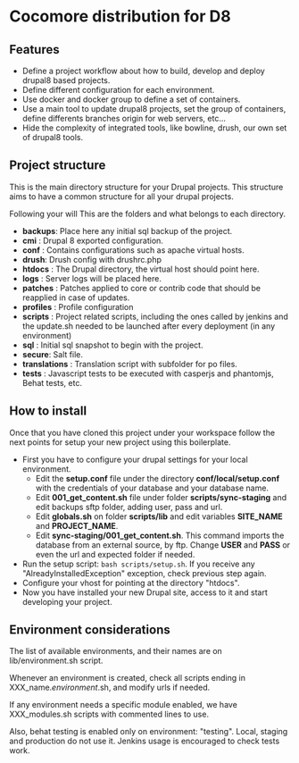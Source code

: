 Cocomore distribution for D8
============================

Features
--------

* Define a project workflow about how to build, develop and deploy drupal8 based projects.
* Define different configuration for each environment.
* Use docker and docker group to define a set of containers.
* Use a main tool to update drupal8 projects, set the group of containers, define differents branches origin for web servers, etc...
* Hide the complexity of integrated tools, like bowline, drush, our own set of drupal8 tools.

Project structure
-----------------
This is the main directory structure for your Drupal projects. This structure aims to have a common structure for all your drupal projects.

Following your will This are the folders and what belongs to each directory.

- **backups**: Place here any initial sql backup of the project.
- **cmi** : Drupal 8 exported configuration.
- **conf** : Contains configurations such as apache virtual hosts.
- **drush**: Drush config with drushrc.php
- **htdocs** : The Drupal directory, the virtual host should point here.
- **logs** : Server logs will be placed here.
- **patches** : Patches applied to core or contrib code that should be reapplied in case of updates.
- **profiles** : Profile configuration
- **scripts** : Project related scripts, including the ones called by jenkins and the update.sh needed to be launched after every deployment (in any environment)
- **sql** : Initial sql snapshot to begin with the project.
- **secure**: Salt file.
- **translations** : Translation script with subfolder for po files.
- **tests** : Javascript tests to be executed with casperjs and phantomjs, Behat tests, etc.


How to install
--------------
Once that you have cloned this project under your workspace follow the next points for setup your new project using this boilerplate.

 - First you have to configure your drupal settings for your local environment.
   - Edit the **setup.conf** file under the directory **conf/local/setup.conf** with the credentials of your database and your database name.
   - Edit **001_get_content.sh** file under folder **scripts/sync-staging** and edit backups sftp folder, adding user, pass and url.
   - Edit **globals.sh** on folder **scripts/lib** and edit variables **SITE_NAME** and **PROJECT_NAME**.
   - Edit **sync-staging/001_get_content.sh**. This command imports the database from an external source, by ftp. Change **USER** and **PASS** or even the url and expected folder if needed.
 - Run the setup script: `bash scripts/setup.sh`. If you receive any "AlreadyInstalledException" exception, check previous step again.
 - Configure your vhost for pointing at the directory "htdocs".
 - Now you have installed your new Drupal site, access to it and start developing your project.

Environment considerations
--------------------------
The list of available environments, and their names are on lib/environment.sh script.

Whenever an environment is created, check all scripts ending in XXX_name.*environment*.sh, and modify urls if needed.

If any environment needs a specific module enabled, we have XXX_modules.sh scripts with commented lines to use.

Also, behat testing is enabled only on environment: "testing". Local, staging and production do not use it. Jenkins usage is encouraged to check tests work.
